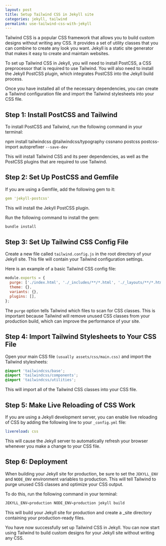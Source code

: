 ```yaml
---
layout: post
title: Setup Tailwind CSS in Jekyll site
categories: jekyll, tailwind
permalink: use-tailwind-css-with-jekyll
---
```


Tailwind CSS is a popular CSS framework that allows you to build custom designs without writing any CSS. It provides a set of utility classes that you can combine to create any look you want. Jekyll is a static site generator that makes it easy to create and maintain websites.

To set up Tailwind CSS in Jekyll, you will need to install PostCSS, a CSS preprocessor that is required to use Tailwind. You will also need to install the Jekyll PostCSS plugin, which integrates PostCSS into the Jekyll build process.

Once you have installed all of the necessary dependencies, you can create a Tailwind configuration file and import the Tailwind stylesheets into your CSS file.

## Step 1: Install PostCSS and Tailwind
To install PostCSS and Tailwind, run the following command in your terminal:

npm install tailwindcss @tailwindcss/typography cssnano postcss postcss-import autoprefixer `--save-dev`

This will install Tailwind CSS and its peer dependencies, as well as the PostCSS plugins that are required to use Tailwind.

## Step 2: Set Up PostCSS and Gemfile
If you are using a Gemfile, add the following gem to it:
```yml
gem 'jekyll-postcss'
```
This will install the Jekyll PostCSS plugin.

Run the following command to install the gem:
```powershell
bundle install
```

## Step 3: Set Up Tailwind CSS Config File
Create a new file called `tailwind.config.js` in the root directory of your Jekyll site. This file will contain your Tailwind configuration settings.

Here is an example of a basic Tailwind CSS config file:
```js
module.exports = {
  purge: ['./index.html', './_includes/**/*.html', './_layouts/**/*.html'],
  theme: {},
  variants: {},
  plugins: [],
};
```
The `purge` option tells Tailwind which files to scan for CSS classes. This is important because Tailwind will remove unused CSS classes from your production build, which can improve the performance of your site.

## Step 4: Import Tailwind Stylesheets to Your CSS File
Open your main CSS file `(usually assets/css/main.css)` and import the Tailwind stylesheets:
```css
@import 'tailwindcss/base';
@import 'tailwindcss/components';
@import 'tailwindcss/utilities';
```
This will import all of the Tailwind CSS classes into your CSS file.

## Step 5: Make Live Reloading of CSS Work
If you are using a Jekyll development server, you can enable live reloading of CSS by adding the following line to your `_config.yml` file:
```yml
livereload: css
```
This will cause the Jekyll server to automatically refresh your browser whenever you make a change to your CSS file.

## Step 6: Deployment
When building your Jekyll site for production, be sure to set the `JEKYLL_ENV` and `NODE_ENV` environment variables to production. This will tell Tailwind to purge unused CSS classes and optimize your CSS output.

To do this, run the following command in your terminal:
```powershell
JEKYLL_ENV=production NODE_ENV=production jekyll build
```
This will build your Jekyll site for production and create a _site directory containing your production-ready files.

You have now successfully set up Tailwind CSS in Jekyll. You can now start using Tailwind to build custom designs for your Jekyll site without writing any CSS.